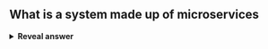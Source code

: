 ## What is a system made up of microservices
<details>
<summary><b>Reveal answer</b></summary>
- multiple programs that run as multiple processes<br>&nbsp;- communicate by sending messages over a networks<br><img src="../../../../../media/paste-4711ba101ccc6e5002521302c18b6e7ca496fb15.jpg">
</details>
